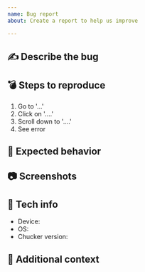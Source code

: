 ```yaml
---
name: Bug report
about: Create a report to help us improve

---
```


## :writing_hand: Describe the bug
<!-- A clear and concise description of what the bug is. -->

## :bomb: Steps to reproduce
<!-- How we can reproduce the behavior: -->
1. Go to '...'
2. Click on '....'
3. Scroll down to '....'
4. See error

## :wrench: Expected behavior
<!-- A clear and concise description of what you expected to happen. -->

## :camera: Screenshots
<!-- If applicable, add screenshots to help explain your problem. -->

## :iphone: Tech info
 - Device: <!-- e.g. Nexus 6P -->
 - OS: <!-- e.g. 7.1.1 -->
 - Chucker version: <!-- e.g. 3.1.2 -->

## :page_facing_up: Additional context
<!-- Add any other context about the problem here. -->